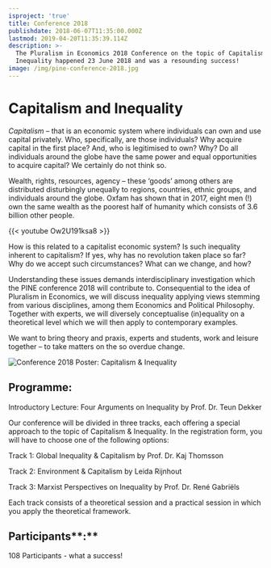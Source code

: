 ```yaml
---
isproject: 'true'
title: Conference 2018
publishdate: 2018-06-07T11:35:00.000Z
lastmod: 2019-04-20T11:35:39.114Z
description: >-
  The Pluralism in Economics 2018 Conference on the topic of Capitalism and
  Inequality happened 23 June 2018 and was a resounding success!
image: /img/pine-conference-2018.jpg
---
```

# Capitalism and Inequality

_Capitalism_ – that is an economic system where individuals can own and use capital privately. Who, specifically, are those individuals? Why acquire capital in the first place?  And, who is legitimised to own? Why? Do all individuals around the globe have the same power and equal opportunities to acquire capital? We certainly do not think so.

Wealth, rights, resources, agency – these ‘goods’ among others are distributed disturbingly unequally to regions, countries, ethnic groups, and individuals around the globe. Oxfam has shown that in 2017, eight men (!) own the same wealth as the poorest half of humanity which consists of 3.6 billion other people.

{{< youtube Ow2U191ksa8 >}}

How is this related to a capitalist economic system? Is such inequality inherent to capitalism? If yes, why has no revolution taken place so far? Why do we accept such circumstances? What can we change, and how?

Understanding these issues demands interdisciplinary investigation which the PINE conference 2018 will contribute to. Consequential to the idea of Pluralism in Economics, we will discuss inequality applying views stemming from various disciplines, among them Economics and Political Philosophy. Together with experts, we will diversely conceptualise (in)equality on a theoretical level which we will then apply to contemporary examples.

We want to bring theory and praxis, experts and students, work and leisure together – to take matters on the so overdue change.

![Conference 2018 Poster: Capitalism & Inequality](/img/conference-2018-poster.jpg "Conference 2018 Poster")

## Programme:

Introductory Lecture: Four Arguments on Inequality by Prof. Dr. Teun Dekker

Our conference will be divided in three tracks, each offering a special approach to the topic of Capitalism & Inequality. In the registration form, you will have to choose one of the following options:

Track 1: Global Inequality & Capitalism by Prof. Dr. Kaj Thomsson

Track 2: Environment & Capitalism by Leida Rijnhout

Track 3: Marxist Perspectives on Inequality by Prof. Dr. René Gabriëls

Each track consists of a theoretical session and a practical session in which you apply the theoretical framework.

## Participants**:**

108 Participants - what a success!
